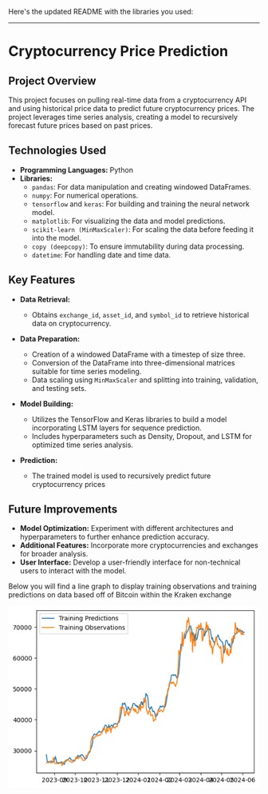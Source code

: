 Here's the updated README with the libraries you used:

---

# Cryptocurrency Price Prediction

## Project Overview
This project focuses on pulling real-time data from a cryptocurrency API and using historical price data to predict future cryptocurrency prices. The project leverages time series analysis, creating a model to recursively forecast future prices based on past prices.

## Technologies Used
- **Programming Languages:** Python
- **Libraries:**
  - `pandas`: For data manipulation and creating windowed DataFrames.
  - `numpy`: For numerical operations.
  - `tensorflow` and `keras`: For building and training the neural network model.
  - `matplotlib`: For visualizing the data and model predictions.
  - `scikit-learn (MinMaxScaler)`: For scaling the data before feeding it into the model.
  - `copy (deepcopy)`: To ensure immutability during data processing.
  - `datetime`: For handling date and time data.

## Key Features
- **Data Retrieval:**
  - Obtains `exchange_id`, `asset_id`, and `symbol_id` to retrieve historical data on cryptocurrency.
  
- **Data Preparation:**
  - Creation of a windowed DataFrame with a timestep of size three.
  - Conversion of the DataFrame into three-dimensional matrices suitable for time series modeling.
  - Data scaling using `MinMaxScaler` and splitting into training, validation, and testing sets.
  
- **Model Building:**
  - Utilizes the TensorFlow and Keras libraries to build a model incorporating LSTM layers for sequence prediction.
  - Includes hyperparameters such as Density, Dropout, and LSTM for optimized time series analysis.

- **Prediction:**
  - The trained model is used to recursively predict future cryptocurrency prices


## Future Improvements
- **Model Optimization:** Experiment with different architectures and hyperparameters to further enhance prediction accuracy.
- **Additional Features:** Incorporate more cryptocurrencies and exchanges for broader analysis.
- **User Interface:** Develop a user-friendly interface for non-technical users to interact with the model.

Below you will find a line graph to display training observations and training predictions on data based off of Bitcoin within the Kraken exchange

![Alt text](predictions.png)
